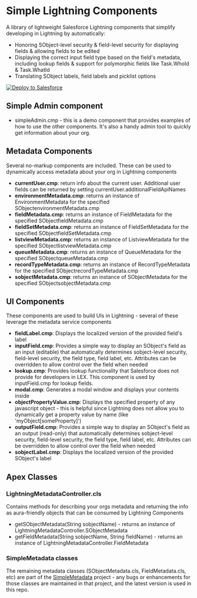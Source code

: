 # Simple Lightning Components
A library of lightweight Salesforce Lightning components that simplify developing in Lightning by automatically:
* Honoring SObject-level security & field-level security for displaying fields & allowing fields to be edited
* Displaying the correct input field type based on the field's metadata, including lookup fields & support for polymorphic fields like Task.WhoId & Task.WhatId
* Translating SObject labels, field labels and picklist options

<a href="https://githubsfdeploy.herokuapp.com" target="_blank">
  <img alt="Deploy to Salesforce" src="https://raw.githubusercontent.com/afawcett/githubsfdeploy/master/deploy.png">
</a>

## Simple Admin component
* simpleAdmin.cmp - this is a demo component that provides examples of how to use the other components. It's also a handy admin tool to quickly get information about your org.

## Metadata Components
Several no-markup components are included. These can be used to dynamically access metadata about your org in Lightning components
* **currentUser.cmp**: return info about the current user. Additional user fields can be returned by setting currentUser.additionalFieldApiNames
* **environmentMetadata.cmp**: returns an instance of EnvironmentMetadata for the specified SObjectenvironmentMetadata.cmp
* **fieldMetadata.cmp**: returns an instance of FieldMetadata for the specified SObjectfieldMetadata.cmp
* **fieldSetMetadata.cmp**: returns an instance of FieldSetMetadata for the specified SObjectfieldSetMetadata.cmp
* **listviewMetadata.cmp**: returns an instance of ListviewMetadata for the specified SObjectlistviewMetadata.cmp
* **queueMetadata.cmp**: returns an instance of QueueMetadata for the specified SObjectqueueMetadata.cmp
* **recordTypeMetadata.cmp**: returns an instance of RecordTypeMetadata for the specified SObjectrecordTypeMetadata.cmp
* **sobjectMetadata.cmp**: returns an instance of SObjectMetadata for the specified SObjectsobjectMetadata.cmp

## UI Components
These components are used to build UIs in Lightning - several of these leverage the metadata service components
* **fieldLabel.cmp**: Displays the localized version of the provided field's label
* **inputField.cmp**: Provides a simple way to display an SObject's field as an input (editable) that automatically determines sobject-level security, field-level security, the field type, field label, etc. Attributes can be overridden to allow control over the field when needed
* **lookup.cmp**: Provides lookup functionality that Salesforce does not provide for developers in LEX. This component is used by inputField.cmp for lookup fields.
* **modal.cmp**: Generates a modal window and displays your contents inside
* **objectPropertyValue.cmp**: Displays the specified property of any javascript object - this is helpful since Lightning does not allow you to dynamically get a property value by name (like 'myObject[someProperty]')
* **outputField.cmp**: Provides a simple way to display an SObject's field as an output (read-only) that automatically determines sobject-level security, field-level security, the field type, field label, etc. Attributes can be overridden to allow control over the field when needed
* **sobjectLabel.cmp**: Displays the localized version of the provided SObject's label

## Apex Classes

### LightningMetadataController.cls
Contains methods for describing your orgs metadata and returning the info as aura-friendly objects that can be consumed by Lightning Components
* getSObjectMetadata(String sobjectName) - returns an instance of LightningMetadataController.SObjectMetadata
* getFieldMetadata(String sobjectName, String fieldName) - returns an instance of LightningMetadataController.FieldMetadata

### SimpleMetadata classes
The remaining metadata classes (SObjectMetadata.cls, FieldMetadata.cls, etc) are part of the [SimpleMetadata](https://github.com/jongpie/SimpleMetadata) project - any bugs or enhancements for those classes are maintained in that project, and the latest version is used in this repo.